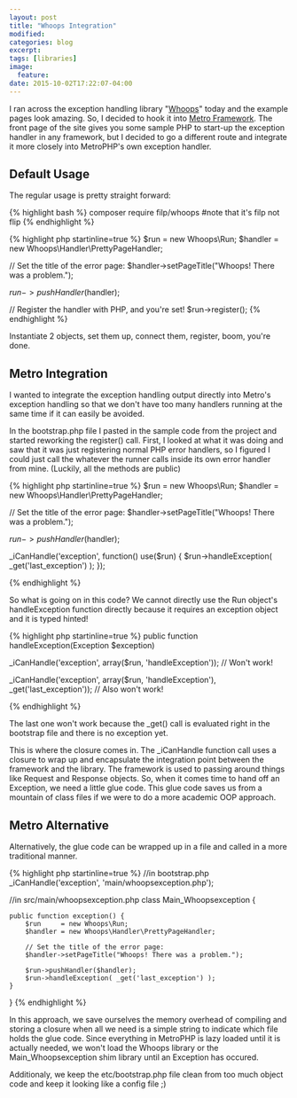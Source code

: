 ```yaml
---
layout: post
title: "Whoops Integration"
modified:
categories: blog
excerpt:
tags: [libraries]
image:
  feature:
date: 2015-10-02T17:22:07-04:00
---
```


I ran across the exception handling library "[Whoops][whoops-ws]" today and the example pages look amazing.
So, I decided to hook it into [Metro Framework][metrofw-gh].  The front page of the site gives you some sample
PHP to start-up the exception handler in any framework, but I decided to go a different route and integrate it
more closely into MetroPHP's own exception handler.

## Default Usage
The regular usage is pretty straight forward:

{% highlight bash %}
composer require filp/whoops
#note that it's filp not flip
{% endhighlight %}

{% highlight php  startinline=true %}
$run     = new Whoops\Run;
$handler = new Whoops\Handler\PrettyPageHandler;

// Set the title of the error page:
$handler->setPageTitle("Whoops! There was a problem.");

$run->pushHandler($handler);

// Register the handler with PHP, and you're set!
$run->register();
{% endhighlight %}

Instantiate 2 objects, set them up, connect them, register, boom, you're done.


## Metro Integration
I wanted to integrate the exception handling output directly into Metro's exception handling so that we don't have too many
handlers running at the same time if it can easily be avoided.

In the bootstrap.php file I pasted in the sample code from
the project and started reworking the register() call.  First, I looked at what it was doing and saw that it was just 
registering normal PHP error handlers, so I figured I could just call the whatever the runner calls inside its own 
error handler from mine.  (Luckily, all the methods are public)

{% highlight php startinline=true %}
$run     = new Whoops\Run;
$handler = new Whoops\Handler\PrettyPageHandler;

// Set the title of the error page:
$handler->setPageTitle("Whoops! There was a problem.");

$run->pushHandler($handler);

_iCanHandle('exception', function() use($run) {
    $run->handleException( _get('last_exception') );
});

{% endhighlight %}

So what is going on in this code?  We cannot directly use the Run object's handleException function
directly because it requires an exception object and it is typed hinted!


{% highlight php startinline=true %}
public function handleException(Exception $exception) 

_iCanHandle('exception', array($run, 'handleException')); // Won't work!

_iCanHandle('exception', array($run, 'handleException'), _get('last_exception')); // Also won't work!

{% endhighlight %}

The last one won't work because the _get() call is evaluated right in the bootstrap file and there is no exception yet.

This is where the closure comes in.  The _iCanHandle function call uses a closure to wrap up and encapsulate
the integration point between the framework and the library.
The framework is used to passing around things like Request and Response objects.  So, when it comes time to hand off an Exception, we 
need a little glue code.  This glue code saves us from a mountain of class files if we were to do a more academic OOP approach.

## Metro Alternative
Alternatively, the glue code can be wrapped up in a file and called in a more traditional manner.

{% highlight php startinline=true %}
//in bootstrap.php
_iCanHandle('exception', 'main/whoopsexception.php');

//in src/main/whoopsexception.php
class Main_Whoopsexception {

	public function exception() {
		$run     = new Whoops\Run;
		$handler = new Whoops\Handler\PrettyPageHandler;

		// Set the title of the error page:
		$handler->setPageTitle("Whoops! There was a problem.");

		$run->pushHandler($handler);
		$run->handleException( _get('last_exception') );
	}
}
{% endhighlight %}

In this approach, we save ourselves the memory overhead of compiling and storing a closure when all we need is a simple string
to indicate which file holds the glue code.  Since everything in MetroPHP is lazy loaded until it is actually needed, we won't load the
Whoops library or the Main_Whoopsexception shim library until an Exception has occured.

Additionaly, we keep the etc/bootstrap.php file clean from too much object code and keep it looking like a config file ;)

[whoops-ws]: https://filp.github.io/whoops/
[whoops-gh]: https://github.com/filp/whoops
[metrofw-gh]: https://github.com/metrophp/metrofw
[jekyll-gh]: https://github.com/jekyll/jekyll
[jekyll]:    http://jekyllrb.com
